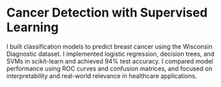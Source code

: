 # Cancer Detection with Supervised Learning

I built classification models to predict breast cancer using the Wisconsin Diagnostic dataset. I implemented logistic regression, decision trees, and SVMs in scikit-learn and achieved 94% test accuracy. I compared model performance using ROC curves and confusion matrices, and focused on interpretability and real-world relevance in healthcare applications.
